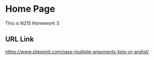 # Home Page

This is N215 Homework 3

## URL Link

https://www.sitepoint.com/sass-multiple-arguments-lists-or-arglist/
